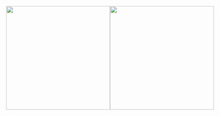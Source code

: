  
 <div style="display:flex;"><img height="280em" src="http://piskel-imgstore-b.appspot.com/img/9fceb03a-7a88-11ed-8a1f-ab4478814e97.gif"/> 
   <img height="280em" src="http://piskel-imgstore-b.appspot.com/img/aed4b9d1-7a90-11ed-9946-ab4478814e97.gif"/> </div>

  
  
  <!--
pl
 <div styles="display:flex; ">
 <img height="180em" src="https://github-readme-stats.vercel.app/api/top-langs/?username=LauricioX&layout=compact&langs_count=7&theme=cobalt"/>
 <img height="180em" src="https://github-readme-stats.vercel.app/api?username=LauricioX&show_icons=true&theme=cobalt&include_all_commits=true&count_private=true"/> 
 </div>
-->
